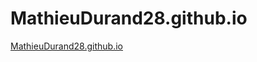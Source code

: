 # MathieuDurand28.github.io
[MathieuDurand28.github.io](https://mathieudurand28.github.io "OhMyFood")
